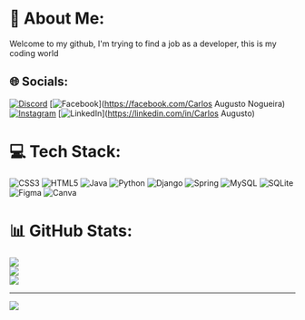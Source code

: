 # 💫 About Me:
Welcome to my github, I'm trying to find a job as a developer, this is my coding world


## 🌐 Socials:
[![Discord](https://img.shields.io/badge/Discord-%237289DA.svg?logo=discord&logoColor=white)](htttps://discord.gg/Juuzo#7717) [![Facebook](https://img.shields.io/badge/Facebook-%231877F2.svg?logo=Facebook&logoColor=white)](https://facebook.com/Carlos Augusto Nogueira) [![Instagram](https://img.shields.io/badge/Instagram-%23E4405F.svg?logo=Instagram&logoColor=white)](https://instagram.com/Duarte.carlos_) [![LinkedIn](https://img.shields.io/badge/LinkedIn-%230077B5.svg?logo=linkedin&logoColor=white)](https://linkedin.com/in/Carlos Augusto) 

# 💻 Tech Stack:
![CSS3](https://img.shields.io/badge/css3-%231572B6.svg?style=for-the-badge&logo=css3&logoColor=white) ![HTML5](https://img.shields.io/badge/html5-%23E34F26.svg?style=for-the-badge&logo=html5&logoColor=white) ![Java](https://img.shields.io/badge/java-%23ED8B00.svg?style=for-the-badge&logo=java&logoColor=white) ![Python](https://img.shields.io/badge/python-3670A0?style=for-the-badge&logo=python&logoColor=ffdd54) ![Django](https://img.shields.io/badge/django-%23092E20.svg?style=for-the-badge&logo=django&logoColor=white) ![Spring](https://img.shields.io/badge/spring-%236DB33F.svg?style=for-the-badge&logo=spring&logoColor=white) ![MySQL](https://img.shields.io/badge/mysql-%2300f.svg?style=for-the-badge&logo=mysql&logoColor=white) ![SQLite](https://img.shields.io/badge/sqlite-%2307405e.svg?style=for-the-badge&logo=sqlite&logoColor=white) 	![Figma](https://img.shields.io/badge/figma-%23F24E1E.svg?style=for-the-badge&logo=figma&logoColor=white) ![Canva](https://img.shields.io/badge/Canva-%2300C4CC.svg?style=for-the-badge&logo=Canva&logoColor=white)
# 📊 GitHub Stats:
![](https://github-readme-stats.vercel.app/api?username=carlosaugusto28&theme=dark&hide_border=false&include_all_commits=true&count_private=true)<br/>
![](https://github-readme-streak-stats.herokuapp.com/?user=carlosaugusto28&theme=dark&hide_border=false)<br/>
![](https://github-readme-stats.vercel.app/api/top-langs/?username=carlosaugusto28&theme=dark&hide_border=false&include_all_commits=true&count_private=true&layout=compact)

---
[![](https://visitcount.itsvg.in/api?id=carlosaugusto28&icon=0&color=0)](https://visitcount.itsvg.in)

<!-- Proudly created with GPRM ( https://gprm.itsvg.in ) -->
